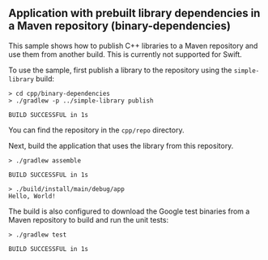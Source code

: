 ## Application with prebuilt library dependencies in a Maven repository (binary-dependencies)

This sample shows how to publish C++ libraries to a Maven repository and use them from another build. This is currently not supported for Swift.

To use the sample, first publish a library to the repository using the `simple-library` build:

```
> cd cpp/binary-dependencies
> ./gradlew -p ../simple-library publish

BUILD SUCCESSFUL in 1s
```

You can find the repository in the `cpp/repo` directory.

Next, build the application that uses the library from this repository.

```
> ./gradlew assemble

BUILD SUCCESSFUL in 1s

> ./build/install/main/debug/app
Hello, World!
```

The build is also configured to download the Google test binaries from a Maven repository to build and run the unit tests:

```
> ./gradlew test

BUILD SUCCESSFUL in 1s
```